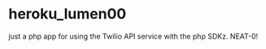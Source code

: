 heroku_lumen00
==============

just a php app for using the Twilio API service with the php SDKz. NEAT-0!
